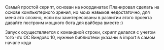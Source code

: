 Самый простой скрипт, основан на координатах
Планировал сделать на основе компьютерного зрения, но моих навыков недостаточно, для меня это сложно, если вы заинтересованы в развитии этого проекта давайте построим мощного бота для вайбера вместе :)


Запуск осуществляется с командной строки, скрипт делался с учетом того что ОС Виндовс 10, нужные библиотеки указаны в import в самом начале кода
